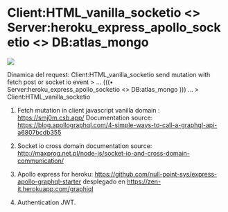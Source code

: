# Client:HTML_vanilla_socketio <> Server:heroku_express_apollo_socketio <> DB:atlas_mongo

<img src="https://user-images.githubusercontent.com/25323947/72561042-48fc1d80-3876-11ea-8217-3b733d8d3876.png">

Dinamica del request:
Client:HTML_vanilla_socketio send mutation with fetch post or socket io event > ... (((• Server:heroku_express_apollo_socketio <> DB:atlas_mongo ))) ... > Client:HTML_vanilla_socketio

1. Fetch mutation in client javascript vanilla domain : https://smj0m.csb.app/
Documentation source: https://blog.apollographql.com/4-simple-ways-to-call-a-graphql-api-a6807bcdb355

2. Socket io cross domain documentation source: http://maxprog.net.pl/node-js/socket-io-and-cross-domain-communication/

3. Apollo express for heroku: https://github.com/null-point-sys/express-apollo-graphql-starter desplegado en https://zen-it.herokuapp.com/graphiql

4. Authentication JWT.


